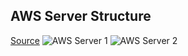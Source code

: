 ## AWS Server Structure
[Source](https://www.youtube.com/watch?v=Z3SYDTMP3ME&ab_channel=AWSTrainingCenter)
![AWS Server 1](https://github.com/selcukakarin/ToolBox/blob/master/resimler/aws-1.png)
![AWS Server 2](https://github.com/selcukakarin/ToolBox/blob/master/resimler/aws-2.png)